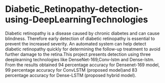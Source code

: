 # Diabetic_Retinopathy-detection-using-DeepLearningTechnologies
Diabetic retinopathy is a disease caused by chronic diabetes and can cause blindness. Therefore early detection of diabetic retinopathy is essential to prevent the increased severity. An automated system can help detect diabetic retinopathy quickly for determining the follow-up treatment to avoid further damage to the retina.This project presents detection using three deeplearning technologies like DenseNet-169,Conv-lstm
and Dense-lstm. From the results obtained 94 percentage accuracy for Densenet-169 model, 99 percentage accuracy for ConvLSTM (proposed model)and 83 percentage accuracy for Dense-LSTM (proposed hybrid model).
